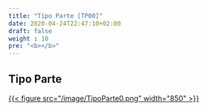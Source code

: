 ```yaml
---
title: "Tipo Parte [TP00]"
date: 2020-04-24T22:47:10+02:00
draft: false
weight : 10
pre: "<b></b>"
---
```


## Tipo Parte
[{{< figure src="/image/TipoParte0.png"  width="850"  >}}](/image/TipoParte0.png)
